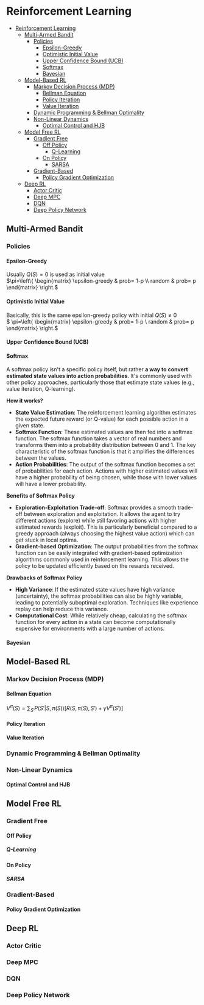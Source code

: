 # Reinforcement Learning




- [Reinforcement Learning](#reinforcement-learning)
  - [Multi-Armed Bandit](#multi-armed-bandit)
    - [Policies](#policies)
      - [Epsilon-Greedy](#epsilon-greedy)
      - [Optimistic Initial Value](#optimistic-initial-value)
      - [Upper Confidence Bound (UCB)](#upper-confidence-bound-ucb)
      - [Softmax](#softmax)
      - [Bayesian](#bayesian)
  - [Model-Based RL](#model-based-rl)
    - [Markov Decision Process (MDP)](#markov-decision-process-mdp)
      - [Bellman Equation](#bellman-equation)
      - [Policy Iteration](#policy-iteration)
      - [Value Iteration](#value-iteration)
    - [Dynamic Programming \& Bellman Optimality](#dynamic-programming--bellman-optimality)
    - [Non-Linear Dynamics](#non-linear-dynamics)
      - [Optimal Control and HJB](#optimal-control-and-hjb)
  - [Model Free RL](#model-free-rl)
    - [Gradient Free](#gradient-free)
      - [Off Policy](#off-policy)
        - [Q-Learning](#q-learning)
      - [On Policy](#on-policy)
        - [SARSA](#sarsa)
    - [Gradient-Based](#gradient-based)
      - [Policy Gradient Optimization](#policy-gradient-optimization)
  - [Deep RL](#deep-rl)
    - [Actor Critic](#actor-critic)
    - [Deep MPC](#deep-mpc)
    - [DQN](#dqn)
    - [Deep Policy Network](#deep-policy-network)


## Multi-Armed Bandit

### Policies
#### Epsilon-Greedy
Usually $Q(S) = 0$ is used as initial value
\
$\pi=\left\{
\begin{matrix}
\epsilon-greedy & prob= 1-p \\ 
random & prob= p 
\end{matrix}
\right.$

#### Optimistic Initial Value

Basically, this is the same epsilon-greedy policy with initial $Q(S) \neq 0$
\
$
\pi=\left\{
\begin{matrix}
\epsilon-greedy & prob= 1-p \\ 
random & prob= p 
\end{matrix}
\right.$



#### Upper Confidence Bound (UCB)
#### Softmax

A softmax policy isn't a specific policy itself, but rather **a way to convert estimated state values into action probabilities**. It's commonly used with other policy approaches, particularly those that estimate state values (e.g., value iteration, Q-learning).

**How it works?**

- **State Value Estimation**: The reinforcement learning algorithm estimates the expected future reward (or Q-value) for each possible action in a given state.
- **Softmax Function**: These estimated values are then fed into a softmax function. The softmax function takes a vector of real numbers and transforms them into a probability distribution between 0 and 1. The key characteristic of the softmax function is that it amplifies the differences between the values.
- **Action Probabilities**: The output of the softmax function becomes a set of probabilities for each action. Actions with higher estimated values will have a higher probability of being chosen, while those with lower values will have a lower probability.

**Benefits of Softmax Policy**

- **Exploration-Exploitation Trade-off**: Softmax provides a smooth trade-off between exploration and exploitation. It allows the agent to try different actions (explore) while still favoring actions with higher estimated rewards (exploit). This is particularly beneficial compared to a greedy approach (always choosing the highest value action) which can get stuck in local optima.
- **Gradient-based Optimization**: The output probabilities from the softmax function can be easily integrated with gradient-based optimization algorithms commonly used in reinforcement learning. This allows the policy to be updated efficiently based on the rewards received.

**Drawbacks of Softmax Policy**

- **High Variance**: If the estimated state values have high variance (uncertainty), the softmax probabilities can also be highly variable, leading to potentially suboptimal exploration. Techniques like experience replay can help reduce this variance.
- **Computational Cost**: While relatively cheap, calculating the softmax function for every action in a state can become computationally expensive for environments with a large number of actions.
#### Bayesian

## Model-Based RL

### Markov Decision Process (MDP)

#### Bellman Equation

$V^{\pi}(S)=\sum_{S'} P(S'|S,\pi(S))[R(S,\pi(S),S')+\gamma V^{\pi}(S')]$

#### Policy Iteration

#### Value Iteration

### Dynamic Programming & Bellman Optimality

### Non-Linear Dynamics
#### Optimal Control and HJB

## Model Free RL

### Gradient Free

#### Off Policy
##### Q-Learning

#### On Policy
##### SARSA

### Gradient-Based
#### Policy Gradient Optimization

## Deep RL
### Actor Critic
### Deep MPC
### DQN
### Deep Policy Network
